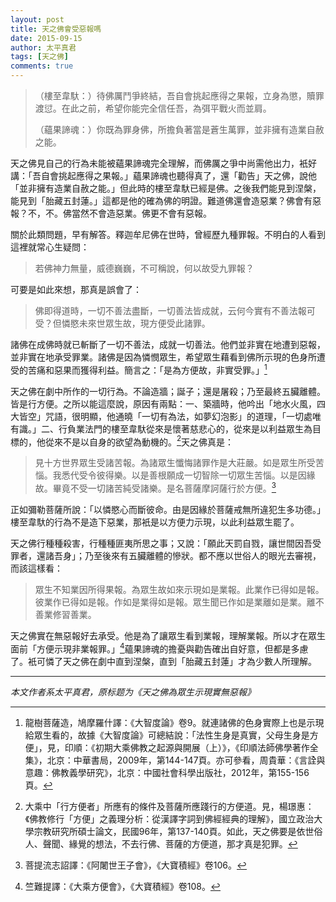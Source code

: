 ```yaml
---
layout: post
title: 天之佛會受惡報嗎
date: 2015-09-15
author: 太平真君
tags: [天之佛]
comments: true
---
```

> （樓至韋馱：）待佛厲鬥爭終結，吾自會挑起應得之果報，立身為懲，贖罪渡愆。在此之前，希望你能完全信任吾，為弭平戰火而並肩。
> 
> （蘊果諦魂：）你既為罪身佛，所擔負著當是蒼生萬罪，並非擁有造業自赦之能。

天之佛見自己的行為未能被蘊果諦魂完全理解，而佛厲之爭中尚需他出力，衹好講：「吾自會挑起應得之果報。」蘊果諦魂也聽得真了，還「勸告」天之佛，說他「並非擁有造業自赦之能。」但此時的樓至韋馱已經是佛。之後我們能見到涅槃，能見到「胎藏五封蓮。」這都是他的確為佛的明證。難道佛還會造惡業？佛會有惡報？不，不。佛當然不會造惡業。佛更不會有惡報。

關於此類問題，早有解答。釋迦牟尼佛在世時，曾經歷九種罪報。不明白的人看到這裡就常心生疑問：

> 若佛神力無量，威德巍巍，不可稱說，何以故受九罪報？

可要是如此來想，那真是誤會了：

> 佛即得道時，一切不善法盡斷，一切善法皆成就，云何今實有不善法報可受？但憐愍未來世眾生故，現方便受此諸罪。

諸佛在成佛時就已斬斷了一切不善法，成就一切善法。他們並非實在地遭到惡報，並非實在地承受罪業。諸佛是因為憐憫眾生，希望眾生藉看到佛所示現的色身所遭受的苦痛和惡果而獲得利益。簡言之：「是為方便故，非實受罪。」[^1]

天之佛在劇中所作的一切行為。不論造牆；誕子；還是屠殺；乃至最終五臟離體。皆是行方便。之所以能這麼說，原因有兩點：一、築牆時，他吟出「地水火風，四大皆空」咒語，很明顯，他通曉「一切有為法，如夢幻泡影」的道理，「一切處唯有識。」二、行負業法門的樓至韋馱從來是懷著慈悲心的，從來是以利益眾生為目標的，他從來不是以自身的欲望為動機的。[^2]天之佛真是：

> 見十方世界眾生受諸苦報。為諸眾生懺悔諸罪作是大莊嚴。如是眾生所受苦惱。我悉代受令彼得樂。以是善根願成一切智除一切眾生苦惱。以是因緣故。畢竟不受一切諸苦純受諸樂。是名菩薩摩訶薩行於方便。[^3]

正如彌勒菩薩所說：「以憐愍心而斷彼命。由是因緣於菩薩戒無所違犯生多功德。」樓至韋馱的行為不是造下惡業，那衹是以方便力示現，以此利益眾生罷了。

天之佛行種種殺害，行種種匪夷所思之事；又說：「願此天罰自戮，讓世間因吾受罪者，還諸吾身」；乃至後來有五臟離體的慘狀。都不應以世俗人的眼光去審視，而該這樣看：

> 眾生不知業因所得果報。為眾生故如來示現如是業報。此業作已得如是報。彼業作已得如是報。作如是業得如是報。眾生聞已作如是業離如是業。離不善業修習善業。

天之佛實在無惡報好去承受。他是為了讓眾生看到業報，理解業報。所以才在眾生面前「方便示現非業報罪。」[^4]蘊果諦魂的擔憂與勸告確出自好意，但都是多慮了。衹可憐了天之佛在劇中直到涅槃，直到「胎藏五封蓮」才為少數人所理解。

[^1]: 龍樹菩薩造，鳩摩羅什譯：《大智度論》卷9。就連諸佛的色身實際上也是示現給眾生看的，故據《大智度論》可總結說：「法性生身是真實，父母生身是方便」，見，印順：《初期大乘佛教之起源與開展（上）》，《印順法師佛學著作全集》，北京：中華書局，2009年，第144-147頁。亦可參看，周貴華：《言詮與意趣：佛教義學研究》，北京：中國社會科學出版社，2012年，第155-156頁。
[^2]:大乘中「行方便者」所應有的條件及菩薩所應踐行的方便道。見，楊璟惠：《佛教修行「方便」之義理分析：從漢譯字詞到佛經經典的理解》，國立政治大學宗教研究所碩士論文，民國96年，第137-140頁。如此，天之佛要是依世俗人、聲聞、緣覺的想法，不去行佛、菩薩的方便道，那才真是犯罪。
[^3]: 菩提流志詔譯：《阿闍世王子會》，《大寶積經》卷106。
[^4]:竺難提譯：《大乘方便會》，《大寶積經》卷108。

***
*本文作者系太平真君，原标题为《天之佛為眾生示現實無惡報》*
